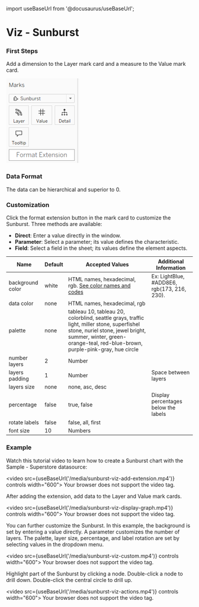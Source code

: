 import useBaseUrl from '@docusaurus/useBaseUrl';

# Viz - Sunburst

### First Steps


Add a dimension to the Layer mark card and a measure to the Value mark card.

![Marks card](/media/sunbusrt_mark_card.png)

### Data Format

The data can be hierarchical and superior to 0.

### Customization


Click the format extension button in the mark card to customize the Sunburst. Three methods are available:

- **Direct**: Enter a value directly in the window.
- **Parameter**: Select a parameter; its value defines the characteristic.
- **Field**: Select a field in the sheet; its values define the element aspects.

| Name            | Default | Accepted Values | Additional Information |
|-----------------|---------|----------------|-------------------------|
| background color| white   | HTML names, hexadecimal, rgb. [See color names and codes](https://htmlcolorcodes.com/color-names/) | Ex: LightBlue, #ADD8E6, rgb(173, 216, 230). |
| data color      | none    | HTML names, hexadecimal, rgb |
| palette         | none    | tableau 10, tableau 20, colorblind, seattle grays, traffic light, miller stone, superfishel stone, nuriel stone, jewel bright, summer, winter, green-orange-teal, red-blue-brown, purple-pink-gray, hue circle |
| number layers   | 2       | Number |
| layers padding  | 1       | Number | Space between layers |
| layers size     | none    | none, asc, desc |
| percentage      | false   | true, false | Display percentages below the labels |
| rotate labels   | false   | false, all, first |
| font size       | 10      | Numbers |  |

### Example

Watch this tutorial video to learn how to create a Sunburst chart with the Sample - Superstore datasource:

<video src={useBaseUrl('/media/sunburst-viz-add-extension.mp4')} controls width="600">
  Your browser does not support the video tag.
</video>


After adding the extension, add data to the Layer and Value mark cards.

<video src={useBaseUrl('/media/sunburst-viz-display-graph.mp4')} controls width="600">
  Your browser does not support the video tag.
</video>


You can further customize the Sunburst. In this example, the background is set by entering a value directly. A parameter customizes the number of layers. The palette, layer size, percentage, and label rotation are set by selecting values in the dropdown menu.

<video src={useBaseUrl('/media/sunburst-viz-custom.mp4')} controls width="600">
  Your browser does not support the video tag.
</video>


Highlight part of the Sunburst by clicking a node. Double-click a node to drill down. Double-click the central circle to drill up.

<video src={useBaseUrl('/media/sunburst-viz-actions.mp4')} controls width="600">
  Your browser does not support the video tag.
</video>
